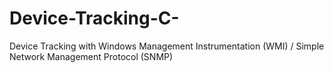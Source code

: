 # Device-Tracking-C-
Device Tracking with Windows Management Instrumentation (WMI) / Simple Network Management Protocol (SNMP)
